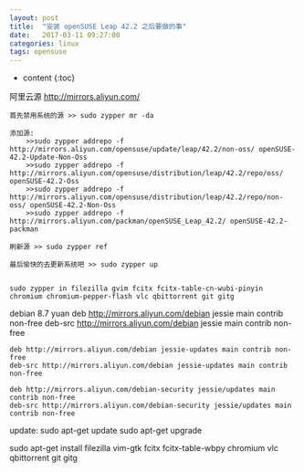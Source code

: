 ```yaml
---
layout: post
title:  "安装 openSUSE Leap 42.2 之后要做的事"
date:   2017-03-11 09:27:00
categories: linux
tags: opensuse
---
```


* content
{:toc}

 阿里云源 http://mirrors.aliyun.com/

    首先禁用系统的源 >> sudo zypper mr -da

    添加源:
        >>sudo zypper addrepo -f http://mirrors.aliyun.com/opensuse/update/leap/42.2/non-oss/ openSUSE-42.2-Update-Non-Oss
        >>sudo zypper addrepo -f http://mirrors.aliyun.com/opensuse/distribution/leap/42.2/repo/oss/ openSUSE-42.2-Oss
        >>sudo zypper addrepo -f http://mirrors.aliyun.com/opensuse/distribution/leap/42.2/repo/non-oss/ openSUSE-42.2-Non-Oss
        >>sudo zypper addrepo -f http://mirrors.aliyun.com/packman/openSUSE_Leap_42.2/ openSUSE-42.2-packman

    刷新源 >> sudo zypper ref

    最后愉快的去更新系统吧 >> sudo zypper up


    sudo zypper in filezilla gvim fcitx fcitx-table-cn-wubi-pinyin chromium chromium-pepper-flash vlc qbittorrent git gitg
    
debian 8.7
yuan
    deb http://mirrors.aliyun.com/debian jessie main contrib non-free
    deb-src http://mirrors.aliyun.com/debian jessie main contrib non-free

    deb http://mirrors.aliyun.com/debian jessie-updates main contrib non-free
    deb-src http://mirrors.aliyun.com/debian jessie-updates main contrib non-free

    deb http://mirrors.aliyun.com/debian-security jessie/updates main contrib non-free
    deb-src http://mirrors.aliyun.com/debian-security jessie/updates main contrib non-free
    
update:
    sudo apt-get update
    sudo apt-get upgrade
    
sudo apt-get install filezilla vim-gtk fcitx fcitx-table-wbpy chromium vlc qbittorrent git gitg
